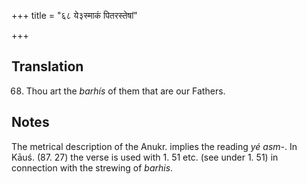 +++
title = "६८ ये३स्माकं पितरस्तेषां"

+++
## Translation
68. Thou art the *barhís* of them that are our Fathers.

## Notes
The metrical description of the Anukr. implies the reading *yé asm-*. In  
Kāuś. (87. 27) the verse is used with 1. 51 etc. (see under 1. 51) in  
connection with the strewing of *barhis*.
